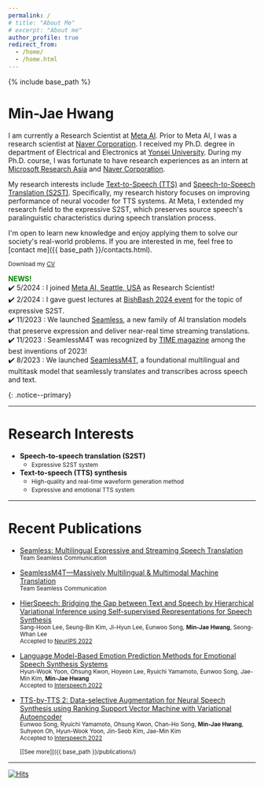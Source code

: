 ```yaml
---
permalink: /
# title: "About Me"
# excerpt: "About me"
author_profile: true
redirect_from: 
  - /home/
  - /home.html
---
```


{% include base_path %}

# Min-Jae Hwang
I am currently a Research Scientist at [Meta AI](https://ai.facebook.com/).
Prior to Meta AI, I was a research scientist at [Naver Corporation](https://www.navercorp.com/en).
I received my Ph.D. degree in department of Electrical and Electronics at [Yonsei University](https://www.yonsei.ac.kr/en_sc/index.jsp).
During my Ph.D. course, I was fortunate to have research experiences as an intern at [Microsoft Research Asia](https://www.microsoft.com/en-us/research/lab/microsoft-research-asia/) and [Naver Corporation](https://www.navercorp.com/en).

My research interests include [Text-to-Speech (TTS)](https://www.ncloud.com/product/aiService/css) and [Speech-to-Speech Translation (S2ST)](https://ai.facebook.com/blog/teaching-ai-to-translate-100s-of-spoken-and-written-languages-in-real-time/).
Specifically, my research history focuses on improving performance of neural vocoder for TTS systems.
At Meta, I extended my research field to the expressive S2ST, which preserves source speech's paralinguistic characteristics during speech translation process.

I'm open to learn new knowledge and enjoy applying them to solve our society's real-world problems.
If you are interested in me, feel free to [contact me]({{ base_path }}/contacts.html).

<small><i class="fa fa-download" aria-hidden="true"></i> Download my [CV]({{base_path}}/files/cv/cv_latest.pdf)</small>

**<span style="color:green">NEWS!</span>**  
:heavy_check_mark: 5/2024 : I joined [Meta AI, Seattle, USA](https://ai.facebook.com/) as Research Scientist!
<br>
:heavy_check_mark: 2/2024 : I gave guest lectures at [BishBash 2024 event]({{base_path}}/files/slides/2402_bish_bash.pdf) for the topic of expressive S2ST.
<br>
:heavy_check_mark: 11/2023 : We launched [Seamless](https://ai.meta.com/research/seamless-communication/), a new family of AI translation models that preserve expression and deliver near-real time streaming translations.
<br>
:heavy_check_mark: 11/2023 : SeamlessM4T was recognized by [TIME magazine](https://time.com/collection/best-inventions-2023/6326994/meta-seamlessm4t/) among the best inventions of 2023!
<br>
:heavy_check_mark: 8/2023 : We launched [SeamlessM4T](https://ai.meta.com/blog/seamless-m4t/), a foundational multilingual and multitask model that seamlessly translates and transcribes across speech and text.
<!-- <br>
:heavy_check_mark: 9/2022 : Our paper<sup>[1](https://nips.cc/Conferences/2022/Schedule?showEvent=54658)</sup> has been accepted to [NeurIPS 2022](https://nips.cc/). -->
<!-- <br> -->
<!-- :heavy_check_mark: 6/2022 : I\'ll join [Meta AI, Seattle, USA](https://ai.facebook.com/) as a Postdoctoral Researcher for this October! -->
<!-- <br> -->
<!-- :heavy_check_mark: 5/2022 : Our two papers<sup>[1](https://arxiv.org/abs/2206.14984), [2](https://arxiv.org/abs/2206.15067)</sup> have been accepted to [Interspeech 2022](https://interspeech2022.org/). -->
<!-- <br> -->
<!-- :heavy_check_mark: 5/2022 : I gave guest lectures at [KAIST](https://www.kaist.ac.kr/en/) and [SNU](https://en.snu.ac.kr/) (Topic : Voice Synthesis and Applications). -->
<!-- <br> -->
<!-- :heavy_check_mark: 1/2022 : Our two papers<sup>[1](https://ieeexplore.ieee.org/abstract/document/9748515), [2](https://ieeexplore.ieee.org/abstract/document/9748530/)</sup> have been aceepted to [ICEIC 2022](https://iceic.org/2022/). -->
{: .notice--primary}

<!-- {: .notice} -->

***
# Research Interests
- **Speech-to-speech translation (S2ST)**
  - <small>Expressive S2ST system</small>
- **Text-to-speech (TTS) synthesis**
  - <small>High-quality and real-time waveform generation method</small>
  - <small>Expressive and emotional TTS system</small>

***
# Recent Publications
- [Seamless: Multilingual Expressive and Streaming Speech Translation](https://ai.meta.com/research/publications/seamless-multilingual-expressive-and-streaming-speech-translation/)  
  <small>Team Seamless Communication</small>

- [SeamlessM4T—Massively Multilingual & Multimodal Machine Translation](https://ai.meta.com/research/publications/seamlessm4t-massively-multilingual-multimodal-machine-translation/)  
  <small>Team Seamless Communication</small>

- [HierSpeech: Bridging the Gap between Text and Speech by Hierarchical Variational Inference using Self-supervised Representations for Speech Synthesis](https://nips.cc/Conferences/2022/Schedule?showEvent=54658)  
  <small>Sang-Hoon Lee, Seung-Bin Kim, Ji-Hyun Lee, Eunwoo Song, __Min-Jae Hwang__, Seong-Whan Lee</small>  
  <small>Accepted to [NeurIPS 2022](https://nips.cc/)</small>  

- [Language Model-Based Emotion Prediction Methods for Emotional Speech Synthesis Systems](https://arxiv.org/abs/2206.15067)  
  <small>Hyun-Wook Yoon, Ohsung Kwon, Hoyeon Lee, Ryuichi Yamamoto, Eunwoo Song, Jae-Min Kim, __Min-Jae Hwang__</small>  
  <small>Accepted to [Interspeech 2022](https://interspeech2022.org/)</small>  

- [TTS-by-TTS 2: Data-selective Augmentation for Neural Speech Synthesis using Ranking Support Vector Machine with Variational Autoencoder](https://arxiv.org/abs/2206.14984)  
  <small>Eunwoo Song, Ryuichi Yamamoto, Ohsung Kwon, Chan-Ho Song, __Min-Jae Hwang__, Suhyeon Oh, Hyun-Wook Yoon, Jin-Seob Kim, Jae-Min Kim</small>  
  <small>Accepted to [Interspeech 2022](https://interspeech2022.org/)</small>  

  <small>[[See more]]({{ base_path }}/publications/)</small>

***
[![Hits](https://hits.seeyoufarm.com/api/count/incr/badge.svg?url=https%3A%2F%2Fmjhwang93.github.io&count_bg=%2364C83D&title_bg=%23555555&icon=&icon_color=%23E7E7E7&title=hits&edge_flat=false)](https://hits.seeyoufarm.com)
